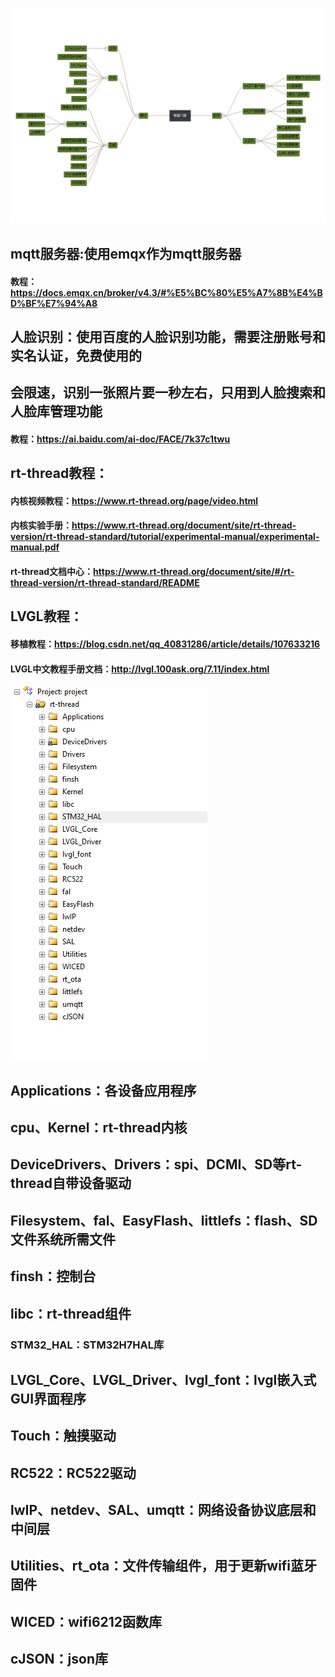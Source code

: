 ![智能门禁](.assets/%E6%99%BA%E8%83%BD%E9%97%A8%E7%A6%81.png)

## mqtt服务器:使用emqx作为mqtt服务器

#### 	教程：https://docs.emqx.cn/broker/v4.3/#%E5%BC%80%E5%A7%8B%E4%BD%BF%E7%94%A8

## 人脸识别：使用百度的人脸识别功能，需要注册账号和实名认证，免费使用的

## 会限速，识别一张照片要一秒左右，只用到人脸搜索和人脸库管理功能

#### 	教程：https://ai.baidu.com/ai-doc/FACE/7k37c1twu

## rt-thread教程：

#### 	内核视频教程：https://www.rt-thread.org/page/video.html

#### 	内核实验手册：https://www.rt-thread.org/document/site/rt-thread-version/rt-thread-standard/tutorial/experimental-manual/experimental-manual.pdf

#### 	rt-thread文档中心：https://www.rt-thread.org/document/site/#/rt-thread-version/rt-thread-standard/README

## LVGL教程：

#### 	移植教程：https://blog.csdn.net/qq_40831286/article/details/107633216

#### 	LVGL中文教程手册文档：http://lvgl.100ask.org/7.11/index.html

![image-20210820110925357](.assets/image-20210820110925357.png)

## Applications：各设备应用程序

## cpu、Kernel：rt-thread内核

## DeviceDrivers、Drivers：spi、DCMI、SD等rt-thread自带设备驱动

## Filesystem、fal、EasyFlash、littlefs：flash、SD文件系统所需文件

## finsh：控制台

## libc：rt-thread组件

### STM32_HAL：STM32H7HAL库

## LVGL_Core、LVGL_Driver、lvgl_font：lvgl嵌入式GUI界面程序

## Touch：触摸驱动

## RC522：RC522驱动

## lwIP、netdev、SAL、umqtt：网络设备协议底层和中间层

## Utilities、rt_ota：文件传输组件，用于更新wifi蓝牙固件

## WICED：wifi6212函数库

## cJSON：json库